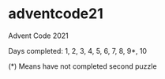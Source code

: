 # adventcode21
Advent Code 2021

Days completed:
1, 2, 3, 4, 5, 6, 7, 8, 9*, 10

(*) Means have not completed second puzzle
